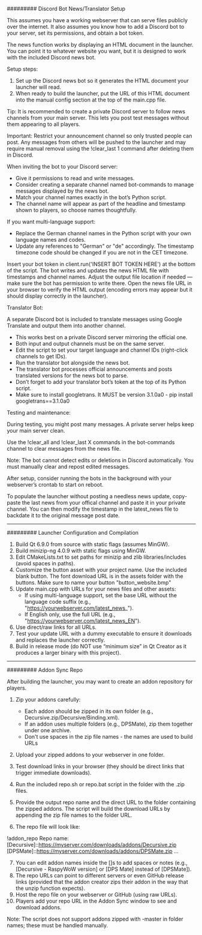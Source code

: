 ######### Discord Bot News/Translator Setup

This assumes you have a working webserver that can serve files publicly over the internet. It also assumes you know how to add a Discord bot to your server, set its permissions, and obtain a bot token.

The news function works by displaying an HTML document in the launcher. You can point it to whatever website you want, but it is designed to work with the included Discord news bot.

Setup steps:

1. Set up the Discord news bot so it generates the HTML document your launcher will read.
2. When ready to build the launcher, put the URL of this HTML document into the manual config section at the top of the main.cpp file.

Tip: It is recommended to create a private Discord server to follow news channels from your main server. This lets you post test messages without them appearing to all players.

Important: Restrict your announcement channel so only trusted people can post. Any messages from others will be pushed to the launcher and may require manual removal using the !clear_last 1 command after deleting them in Discord.

When inviting the bot to your Discord server:

- Give it permissions to read and write messages.
- Consider creating a separate channel named bot-commands to manage messages displayed by the news bot.
- Match your channel names exactly in the bot’s Python script.
- The channel name will appear as part of the headline and timestamp shown to players, so choose names thoughtfully.

If you want multi-language support:

- Replace the German channel names in the Python script with your own language names and codes.
- Update any references to "German" or "de" accordingly. The timestamp timezone code should be changed if you are not in the CET timezone.
 
Insert your bot token in client.run('INSERT BOT TOKEN HERE') at the bottom of the script.
The bot writes and updates the news HTML file with timestamps and channel names.
Adjust the output file location if needed — make sure the bot has permission to write there.
Open the news file URL in your browser to verify the HTML output (encoding errors may appear but it should display correctly in the launcher).

Translator Bot:

A separate Discord bot is included to translate messages using Google Translate and output them into another channel.

- This works best on a private Discord server mirroring the official one.
- Both input and output channels must be on the same server.
- Edit the script to set your target language and channel IDs (right-click channels to get IDs).
- Run the translator bot alongside the news bot.
- The translator bot processes official announcements and posts translated versions for the news bot to parse.
- Don’t forget to add your translator bot’s token at the top of its Python script.
- Make sure to install googletrans. It MUST be version 3.1.0a0 -  pip install googletrans==3.1.0a0

Testing and maintenance:

During testing, you might post many messages. A private server helps keep your main server clean.

Use the !clear_all and !clear_last X commands in the bot-commands channel to clear messages from the news file.

Note: The bot cannot detect edits or deletions in Discord automatically. You must manually clear and repost edited messages.

After setup, consider running the bots in the background with your webserver’s crontab to start on reboot.

To populate the launcher without posting a needless news update, copy-paste the last news from your offical channel and paste it in your private channel. 
You can then modify the timestamp in the latest_news file to backdate it to the original message post date.

------------------------------------------------------------------

######### Launcher Configuration and Compilation

1. Build Qt 6.9.0 from source with static flags (assumes MinGW).
2. Build minizip-ng 4.0.9 with static flags using MinGW.
3. Edit CMakeLists.txt to set paths for minizip and zlib libraries/includes (avoid spaces in paths).
4. Customize the button asset with your project name. Use the included blank button. The font download URL is in the assets folder with the buttons. Make sure to name your button "button_website.bmp"
5. Update main.cpp with URLs for your news files and other assets:
   - If using multi-language support, set the base URL without the language code suffix (e.g., "https://yourwebserver.com/latest_news_").
   - If English only, use the full URL (e.g., "https://yourwebserver.com/latest_news_EN").
6. Use direct/raw links for all URLs.
7. Test your update URL with a dummy executable to ensure it downloads and replaces the launcher correctly.
8. Build in release mode (do NOT use “minimum size” in Qt Creator as it produces a larger binary with this project).

------------------------------------------------------------------

######### Addon Sync Repo

After building the launcher, you may want to create an addon repository for players.

1. Zip your addons carefully:
   - Each addon should be zipped in its own folder (e.g., Decursive.zip/Decursive/Binding.xml).
   - If an addon uses multiple folders (e.g., DPSMate), zip them together under one archive.
   - Don't use spaces in the zip file names - the names are used to build URLs

2. Upload your zipped addons to your webserver in one folder.
3. Test download links in your browser (they should be direct links that trigger immediate downloads).
4. Run the included repo.sh or repo.bat script in the folder with the .zip files.
5. Provide the output repo name and the direct URL to the folder containing the zipped addons. The script will build the download URLs by appending the zip file names to the folder URL.
6. The repo file will look like:

!addon_repo
Repo name: <my repo>
<addons>
[Decursive]::https://myserver.com/downloads/addons/Decursive.zip
[DPSMate]::https://myserver.com/downloads/addons/DPSMate.zip
...
</addons>

7. You can edit addon names inside the []s to add spaces or notes (e.g., [Decursive - RaspyWoW version] or [DPS Mate] instead of [DPSMate]).
8. The repo URLs can point to different servers or even GitHub release links (provided that the addon creator zips their addon in the way that the unzip function expects).
9. Host the repo file on your webserver or GitHub (using raw URLs).
10. Players add your repo URL in the Addon Sync window to see and download addons.

Note: The script does not support addons zipped with -master in folder names; these must be handled manually.
